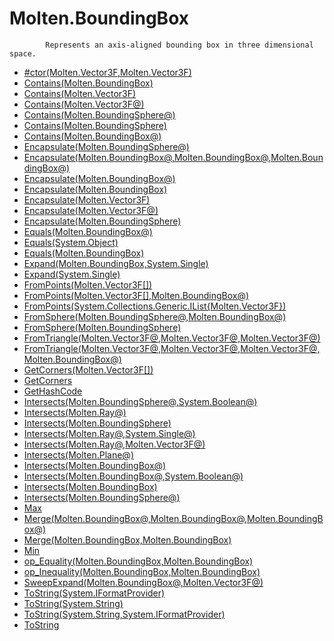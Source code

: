 ﻿  
# Molten.BoundingBox

            Represents an axis-aligned bounding box in three dimensional space.
            
  
*  [#ctor(Molten.Vector3F,Molten.Vector3F)](docs/Molten.Math/Molten/BoundingBox/#ctor.md)  
*  [Contains(Molten.BoundingBox)](docs/Molten.Math/Molten/BoundingBox/Contains.md)  
*  [Contains(Molten.Vector3F)](docs/Molten.Math/Molten/BoundingBox/Contains.md)  
*  [Contains(Molten.Vector3F@)](docs/Molten.Math/Molten/BoundingBox/Contains.md)  
*  [Contains(Molten.BoundingSphere@)](docs/Molten.Math/Molten/BoundingBox/Contains.md)  
*  [Contains(Molten.BoundingSphere)](docs/Molten.Math/Molten/BoundingBox/Contains.md)  
*  [Contains(Molten.BoundingBox@)](docs/Molten.Math/Molten/BoundingBox/Contains.md)  
*  [Encapsulate(Molten.BoundingSphere@)](docs/Molten.Math/Molten/BoundingBox/Encapsulate.md)  
*  [Encapsulate(Molten.BoundingBox@,Molten.BoundingBox@,Molten.BoundingBox@)](docs/Molten.Math/Molten/BoundingBox/Encapsulate.md)  
*  [Encapsulate(Molten.BoundingBox@)](docs/Molten.Math/Molten/BoundingBox/Encapsulate.md)  
*  [Encapsulate(Molten.BoundingBox)](docs/Molten.Math/Molten/BoundingBox/Encapsulate.md)  
*  [Encapsulate(Molten.Vector3F)](docs/Molten.Math/Molten/BoundingBox/Encapsulate.md)  
*  [Encapsulate(Molten.Vector3F@)](docs/Molten.Math/Molten/BoundingBox/Encapsulate.md)  
*  [Encapsulate(Molten.BoundingSphere)](docs/Molten.Math/Molten/BoundingBox/Encapsulate.md)  
*  [Equals(Molten.BoundingBox@)](docs/Molten.Math/Molten/BoundingBox/Equals.md)  
*  [Equals(System.Object)](docs/Molten.Math/Molten/BoundingBox/Equals.md)  
*  [Equals(Molten.BoundingBox)](docs/Molten.Math/Molten/BoundingBox/Equals.md)  
*  [Expand(Molten.BoundingBox,System.Single)](docs/Molten.Math/Molten/BoundingBox/Expand.md)  
*  [Expand(System.Single)](docs/Molten.Math/Molten/BoundingBox/Expand.md)  
*  [FromPoints(Molten.Vector3F[])](docs/Molten.Math/Molten/BoundingBox/FromPoints.md)  
*  [FromPoints(Molten.Vector3F[],Molten.BoundingBox@)](docs/Molten.Math/Molten/BoundingBox/FromPoints.md)  
*  [FromPoints(System.Collections.Generic.IList{Molten.Vector3F})](docs/Molten.Math/Molten/BoundingBox/FromPoints.md)  
*  [FromSphere(Molten.BoundingSphere@,Molten.BoundingBox@)](docs/Molten.Math/Molten/BoundingBox/FromSphere.md)  
*  [FromSphere(Molten.BoundingSphere)](docs/Molten.Math/Molten/BoundingBox/FromSphere.md)  
*  [FromTriangle(Molten.Vector3F@,Molten.Vector3F@,Molten.Vector3F@)](docs/Molten.Math/Molten/BoundingBox/FromTriangle.md)  
*  [FromTriangle(Molten.Vector3F@,Molten.Vector3F@,Molten.Vector3F@,Molten.BoundingBox@)](docs/Molten.Math/Molten/BoundingBox/FromTriangle.md)  
*  [GetCorners(Molten.Vector3F[])](docs/Molten.Math/Molten/BoundingBox/GetCorners.md)  
*  [GetCorners](docs/Molten.Math/Molten/BoundingBox/GetCorners.md)  
*  [GetHashCode](docs/Molten.Math/Molten/BoundingBox/GetHashCode.md)  
*  [Intersects(Molten.BoundingSphere@,System.Boolean@)](docs/Molten.Math/Molten/BoundingBox/Intersects.md)  
*  [Intersects(Molten.Ray@)](docs/Molten.Math/Molten/BoundingBox/Intersects.md)  
*  [Intersects(Molten.BoundingSphere)](docs/Molten.Math/Molten/BoundingBox/Intersects.md)  
*  [Intersects(Molten.Ray@,System.Single@)](docs/Molten.Math/Molten/BoundingBox/Intersects.md)  
*  [Intersects(Molten.Ray@,Molten.Vector3F@)](docs/Molten.Math/Molten/BoundingBox/Intersects.md)  
*  [Intersects(Molten.Plane@)](docs/Molten.Math/Molten/BoundingBox/Intersects.md)  
*  [Intersects(Molten.BoundingBox@)](docs/Molten.Math/Molten/BoundingBox/Intersects.md)  
*  [Intersects(Molten.BoundingBox@,System.Boolean@)](docs/Molten.Math/Molten/BoundingBox/Intersects.md)  
*  [Intersects(Molten.BoundingBox)](docs/Molten.Math/Molten/BoundingBox/Intersects.md)  
*  [Intersects(Molten.BoundingSphere@)](docs/Molten.Math/Molten/BoundingBox/Intersects.md)  
*  [Max](docs/Molten.Math/Molten/BoundingBox/Max.md)  
*  [Merge(Molten.BoundingBox@,Molten.BoundingBox@,Molten.BoundingBox@)](docs/Molten.Math/Molten/BoundingBox/Merge.md)  
*  [Merge(Molten.BoundingBox,Molten.BoundingBox)](docs/Molten.Math/Molten/BoundingBox/Merge.md)  
*  [Min](docs/Molten.Math/Molten/BoundingBox/Min.md)  
*  [op_Equality(Molten.BoundingBox,Molten.BoundingBox)](docs/Molten.Math/Molten/BoundingBox/op_Equality.md)  
*  [op_Inequality(Molten.BoundingBox,Molten.BoundingBox)](docs/Molten.Math/Molten/BoundingBox/op_Inequality.md)  
*  [SweepExpand(Molten.BoundingBox@,Molten.Vector3F@)](docs/Molten.Math/Molten/BoundingBox/SweepExpand.md)  
*  [ToString(System.IFormatProvider)](docs/Molten.Math/Molten/BoundingBox/ToString.md)  
*  [ToString(System.String)](docs/Molten.Math/Molten/BoundingBox/ToString.md)  
*  [ToString(System.String,System.IFormatProvider)](docs/Molten.Math/Molten/BoundingBox/ToString.md)  
*  [ToString](docs/Molten.Math/Molten/BoundingBox/ToString.md)